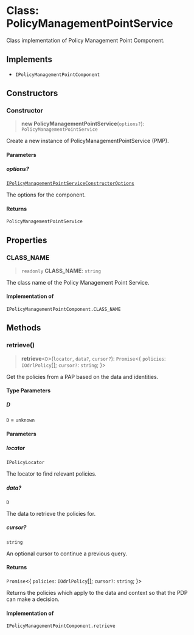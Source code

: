 # Class: PolicyManagementPointService

Class implementation of Policy Management Point Component.

## Implements

- `IPolicyManagementPointComponent`

## Constructors

### Constructor

> **new PolicyManagementPointService**(`options?`): `PolicyManagementPointService`

Create a new instance of PolicyManagementPointService (PMP).

#### Parameters

##### options?

[`IPolicyManagementPointServiceConstructorOptions`](../interfaces/IPolicyManagementPointServiceConstructorOptions.md)

The options for the component.

#### Returns

`PolicyManagementPointService`

## Properties

### CLASS\_NAME

> `readonly` **CLASS\_NAME**: `string`

The class name of the Policy Management Point Service.

#### Implementation of

`IPolicyManagementPointComponent.CLASS_NAME`

## Methods

### retrieve()

> **retrieve**\<`D`\>(`locator`, `data?`, `cursor?`): `Promise`\<\{ `policies`: `IOdrlPolicy`[]; `cursor?`: `string`; \}\>

Get the policies from a PAP based on the data and identities.

#### Type Parameters

##### D

`D` = `unknown`

#### Parameters

##### locator

`IPolicyLocator`

The locator to find relevant policies.

##### data?

`D`

The data to retrieve the policies for.

##### cursor?

`string`

An optional cursor to continue a previous query.

#### Returns

`Promise`\<\{ `policies`: `IOdrlPolicy`[]; `cursor?`: `string`; \}\>

Returns the policies which apply to the data and context so that the PDP can make a decision.

#### Implementation of

`IPolicyManagementPointComponent.retrieve`
